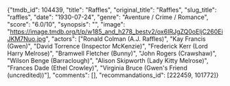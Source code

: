 {"tmdb_id": 104439, "title": "Raffles", "original_title": "Raffles", "slug_title": "raffles", "date": "1930-07-24", "genre": "Aventure / Crime / Romance", "score": "6.0/10", "synopsis": "", "image": "https://image.tmdb.org/t/p/w185_and_h278_bestv2/ox6IRJgZQ0oEljC260EiJKM7Nuo.jpg", "actors": ["Ronald Colman (A.J. Raffles)", "Kay Francis (Gwen)", "David Torrence (Inspector McKenzie)", "Frederick Kerr (Lord Harry Melrose)", "Bramwell Fletcher (Bunny)", "John Rogers (Crawshaw)", "Wilson Benge (Barraclough)", "Alison Skipworth (Lady Kitty Melrose)", "Frances Dade (Ethel Crowley)", "Virginia Bruce (Gwen's Friend (uncredited))"], "comments": [], "recommandations_id": [222459, 101772]}